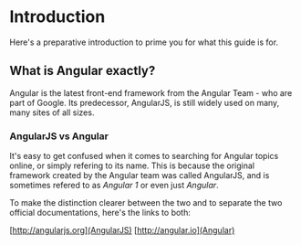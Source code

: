 # Introduction

Here's a preparative introduction to prime you for what this guide is for.


## What is Angular exactly?

Angular is the latest front-end framework from the Angular Team - who are
part of Google. Its predecessor, AngularJS, is still widely used on many,
many sites of all sizes.

### AngularJS vs Angular

It's easy to get confused when it comes to searching for Angular topics
online, or simply refering to its name. This is because the original
framework created by the Angular team was called AngularJS, and is sometimes
refered to as _Angular 1_ or even just _Angular_.

To make the distinction clearer between the two and to separate the two
official documentations, here's the links to both:

[http://angularjs.org](AngularJS)
[http://angular.io](Angular)
